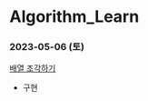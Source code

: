 # Algorithm_Learn
### 2023-05-06 (토)
[배열 조각하기](https://school.programmers.co.kr/learn/courses/30/lessons/181893)
- 구현
